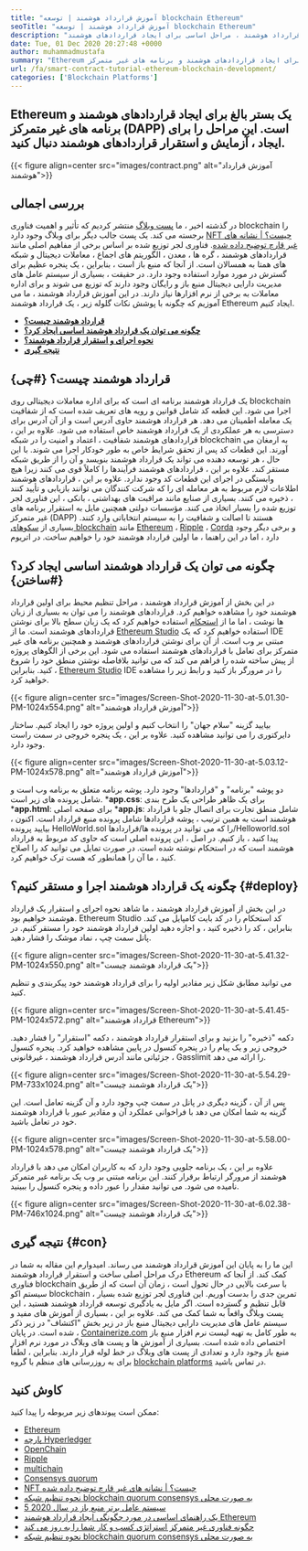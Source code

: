 ```yaml
---
title: "آموزش قرارداد هوشمند | توسعه blockchain Ethereum" 
seoTitle: "آموزش قرارداد هوشمند | توسعه blockchain Ethereum" 
description: "این آموزش قرارداد هوشمند ، مراحل اساسی برای ایجاد قراردادهای هوشمند Ethereum را شرح می دهد. Ethereum یک منبع باز ، ایمن ، شبکه blockchain توزیع شده است." 
date: Tue, 01 Dec 2020 20:27:48 +0000
author: muhammadmustafa
summary: "Ethereum یک بستر بالغ برای ایجاد قراردادهای هوشمند و برنامه های غیر متمرکز (DAPP) است. این مراحل را برای ایجاد ، آزمایش و استقرار قراردادهای هوشمند دنبال کنید." 
url: /fa/smart-contract-tutorial-ethereum-blockchain-development/
categories: ['Blockchain Platforms']
---
```


## Ethereum یک بستر بالغ برای ایجاد قراردادهای هوشمند و برنامه های غیر متمرکز (DAPP) است. این مراحل را برای ایجاد ، آزمایش و استقرار قراردادهای هوشمند دنبال کنید.

{{< figure align=center src="images/contract.png" alt="آموزش قرارداد هوشمند">}}


## بررسی اجمالی
در گذشته اخیر ، ما [پست وبلاگ][1] منتشر کردیم که تأثیر و اهمیت فناوری blockchain را برجسته می کند. یک پست جالب دیگر برای وبلاگ وجود دارد [NFT چیست؟ | نشانه های غیر قارچ توضیح داده شده][2]. فناوری لجر توزیع شده بر اساس برخی از مفاهیم اصلی مانند قراردادهای هوشمند ، گره ها ، معدن ، الگوریتم های اجماع ، معاملات دیجیتال و شبکه های همتا به همسالان است. از آنجا که منبع باز است ، بنابراین ، یک پنجره عظیم برای گسترش در مورد موارد استفاده وجود دارد. در حقیقت ، بسیاری از سیستم عامل های مدیریت دارایی دیجیتال منبع باز و رایگان وجود دارند که توزیع می شوند و برای اداره معاملات به برخی از نرم افزارها نیاز دارند.
در این آموزش قرارداد هوشمند ، ما می آموزیم که چگونه با پوشش نکات گلوله زیر ، یک قرارداد هوشمند Ethereum ایجاد کنیم.
* [**قرارداد هوشمند چیست؟**][3]
* [**چگونه می توان یک قرارداد هوشمند اساسی ایجاد کرد؟**][4]
* [**نحوه اجرای و استقرار قرارداد هوشمند؟**][5]
* [**نتیجه گیری**][6]

## قرارداد هوشمند چیست؟   {#چی}
یک قرارداد هوشمند برنامه ای است که برای اداره معاملات دیجیتالی روی blockchain اجرا می شود. این قطعه کد شامل قوانین و رویه های تعریف شده است که از شفافیت یک معامله اطمینان می دهد. هر قرارداد هوشمند حاوی آدرس است و از آن آدرس برای دسترسی به هر عملکردی از یک قرارداد هوشمند خاص استفاده می شود. علاوه بر این ، قراردادهای هوشمند شفافیت ، اعتماد و امنیت را در شبکه blockchain به ارمغان می آورند. این قطعات کد پس از تحقق شرایط خاص به طور خودکار اجرا می شوند.
با این حال ، هر توسعه دهنده می تواند یک قرارداد هوشمند بنویسد و آن را از طریق شبکه مستقر کند. علاوه بر این ، قراردادهای هوشمند فرآیندها را کاملاً قوی می کنند زیرا هیچ وابستگی در اجرای این قطعات کد وجود ندارد. علاوه بر این ، قراردادهای هوشمند اطلاعات لازم مربوط به هر معامله ای را که شرکت کنندگان می توانند بازیابی و تأیید کنند ، ذخیره می کنند. بسیاری از صنایع مانند مراقبت های بهداشتی ، بانکی ، این فناوری لجر توزیع شده را بسیار اتخاذ می کنند. مؤسسات دولتی همچنین مایل به استقرار برنامه های غیر متمرکز (DAPP) هستند تا اصالت و شفافیت را به سیستم انتخاباتی وارد کنند. بسیاری از [سکوهای blockchain][7] مانند [Ethereum][8] ، [Ripple][9] ، [Corda][10] و برخی دیگر وجود دارد ، اما در این راهنما ، ما اولین قرارداد هوشمند خود را خواهیم ساخت. در اتریوم

## چگونه می توان یک قرارداد هوشمند اساسی ایجاد کرد؟   {#ساختن}
در این بخش از آموزش قرارداد هوشمند ، مراحل تنظیم محیط برای اولین قرارداد هوشمند خود را مشاهده خواهیم کرد.
قراردادهای هوشمند را می توان به بسیاری از زبان ها نوشت ، اما ما از [استحکام][11] استفاده خواهیم کرد که یک زبان سطح بالا برای نوشتن قراردادهای هوشمند است.
ما از [Ethereum Studio][12] استفاده خواهیم کرد که یک IDE مبتنی بر وب است. از آن برای نوشتن قراردادهای هوشمند و همچنین برنامه های غیر متمرکز برای تعامل با قراردادهای هوشمند استفاده می شود. این برخی از الگوهای پروژه از پیش ساخته شده را فراهم می کند که می توانید بلافاصله نوشتن منطق خود را شروع کنید.
بنابراین ، [Ethereum Studio][12] IDE را در مرورگر باز کنید و رابط زیر را مشاهده خواهید کرد.

{{< figure align=center src="images/Screen-Shot-2020-11-30-at-5.01.30-PM-1024x554.png" alt="آموزش قرارداد هوشمند">}}

بیایید گزینه "سلام جهان" را انتخاب کنیم و اولین پروژه خود را ایجاد کنیم. ساختار دایرکتوری را می توانید مشاهده کنید. علاوه بر این ، یک پنجره خروجی در سمت راست وجود دارد.

{{< figure align=center src="images/Screen-Shot-2020-11-30-at-5.03.12-PM-1024x578.png" alt="آموزش قرارداد هوشمند">}}

دو پوشه "برنامه" و "قراردادها" وجود دارد.
پوشه برنامه متعلق به برنامه وب است و شامل پرونده های زیر است.
***app.css**: برای یک ظاهر طراحی یک طرح بندی
***app.html**: برای صفحه اصلی
***app.js**: شامل منطق تجارت برای اتصال جلو با قرارداد هوشمند است
به همین ترتیب ، پوشه قراردادها شامل پرونده منبع قرارداد است.
اکنون ، بیایید پرونده HelloWorld.sol را که می توانید در پرونده ها/قراردادها/Helloworld.sol پیدا کنید ، باز کنیم. در اصل ، این پرونده اصلی است که حاوی کد مربوط به قرارداد هوشمند است که در استحکام نوشته شده است. در صورت تمایل می توانید کد را اصلاح کنید ، ما آن را همانطور که هست ترک خواهیم کرد.

## چگونه یک قرارداد هوشمند اجرا و مستقر کنیم؟   {#deploy}
در این بخش از آموزش قرارداد هوشمند ، ما شاهد نحوه اجرای و استقرار یک قرارداد هوشمند خواهیم بود. Ethereum Studio کد استحکام را در کد بایت کامپایل می کند. بنابراین ، کد را ذخیره کنید ، و اجازه دهید اولین قرارداد هوشمند خود را مستقر کنیم.
در پانل سمت چپ ، نماد موشک را فشار دهید.

{{< figure align=center src="images/Screen-Shot-2020-11-30-at-5.41.32-PM-1024x550.png" alt="یک قرارداد هوشمند چیست">}}

می توانید مطابق شکل زیر مقادیر اولیه را برای قرارداد هوشمند خود پیکربندی و تنظیم کنید.

{{< figure align=center src="images/Screen-Shot-2020-11-30-at-5.41.45-PM-1024x572.png" alt="قرارداد هوشمند Ethereum">}}

دکمه "ذخیره" را بزنید و برای استقرار قرارداد هوشمند ، دکمه "استقرار" را فشار دهید. خروجی زیر و یک پیام را در پنجره کنسول در پایین مشاهده خواهید کرد. پنجره کنسول جزئیاتی مانند آدرس قرارداد هوشمند ، غیرقانونی ، Gasslimit را ارائه می دهد.

{{< figure align=center src="images/Screen-Shot-2020-11-30-at-5.54.29-PM-733x1024.png" alt="یک قرارداد هوشمند چیست">}}

پس از آن ، گزینه دیگری در پانل در سمت چپ وجود دارد و آن گزینه تعامل است. این گزینه به شما امکان می دهد با فراخوانی عملکرد آن و مقادیر عبور با قرارداد هوشمند خود در تعامل باشید.

{{< figure align=center src="images/Screen-Shot-2020-11-30-at-5.58.00-PM-1024x578.png" alt="یک قرارداد هوشمند چیست">}}

علاوه بر این ، یک برنامه جلویی وجود دارد که به کاربران امکان می دهد با قرارداد هوشمند از مرورگر ارتباط برقرار کنند. این برنامه مبتنی بر وب یک برنامه غیر متمرکز نامیده می شود. می توانید مقدار را عبور داده و پنجره کنسول را ببینید.

{{< figure align=center src="images/Screen-Shot-2020-11-30-at-6.02.38-PM-746x1024.png" alt="یک قرارداد هوشمند چیست">}}


## نتیجه گیری   {#con}
این ما را به پایان این آموزش قرارداد هوشمند می رساند. امیدوارم این مقاله به شما در درک مراحل اصلی ساخت و استقرار قرارداد هوشمند Ethereum کمک کند. از آنجا که فناوری blockchain با سرعت بالایی در حال تحول است ، زمان آن است که از طریق سیستم اکو blockchain ، تمرین جدی را بدست آوریم. این فناوری لجر توزیع شده بسیار قابل تنظیم و گسترده است. اگر مایل به یادگیری توسعه قرارداد هوشمند هستید ، این پست وبلاگ واقعاً به شما کمک می کند. علاوه بر این ، بسیاری از آموزش های مفید و سیستم عامل های مدیریت دارایی دیجیتال منبع باز در زیر بخش "اکتشاف" در زیر ذکر شده است.
در پایان ، [Containerize.com][13] به طور کامل به تهیه لیست نرم افزار منبع باز اختصاص داده شده است. بسیاری از آموزش ها و پست های وبلاگ در مورد نرم افزار منبع باز وجود دارد و تعدادی از پست های وبلاگ در خط لوله قرار دارند. بنابراین ، لطفاً برای به روزرسانی های منظم با گروه [blockchain platforms][7] در تماس باشید.

## کاوش کنید
ممکن است پیوندهای زیر مربوطه را پیدا کنید:
  * [Ethereum][8]
  * [پارچه Hyperledger][14]
  * [OpenChain][15]
  * [Ripple][16]
  * [multichain][17]
  * [Consensys quorum][18]
  * [NFT چیست؟ | نشانه های غیر قارچ توضیح داده شده][2]
  * [نحوه تنظیم شبکه blockchain quorum consensys به صورت محلی][19]
  * [5 سیستم عامل برتر منبع باز در سال 2020][20]
  * [یک راهنمای اساسی در مورد چگونگی ایجاد قرارداد هوشمند Ethereum][21]
  * [چگونه فناوری غیر متمرکز استراتژی کسب و کار شما را به روز می کند][22]
  * [نحوه تنظیم شبکه blockchain quorum consensys به صورت محلی][19]

  
[1]: https://blog.containerize.com/2020/11/27/how-blockchain-technology-can-upgrade-your-business-strategy/
[2]: https://blog.containerize.com/blockchain-platforms/what-is-nft-non-fungible-tokens-explained/
[3]: #what
[4]: #build
[5]: #deploy
[6]: #con
[7]: https://products.containerize.com/blockchain-platforms/
[8]: https://products.containerize.com/blockchain-platforms/ethereum
[9]: https://ripple.com/
[10]: https://www.corda.net/
[11]: https://docs.soliditylang.org/en/v0.7.4/
[12]: https://studio.ethereum.org/
[13]: https://www.containerize.com/
[14]: https://products.containerize.com/blockchain-platforms/hyperledger-fabric
[15]: https://products.containerize.com/blockchain-platforms/openchain
[16]: https://products.containerize.com/blockchain-platforms/ripple
[17]: https://products.containerize.com/blockchain-platforms/multichain
[18]: https://products.containerize.com/blockchain-platforms/consensys-quorum
[19]: https://blog.containerize.com/blockchain-platforms/how-to-setup-consensys-quorum-blockchain-network-locally/
[20]: https://blog.containerize.com/blockchain-platforms/top-5-open-source-blockchain-platforms-in-2020/
[21]: https://blog.containerize.com/
[22]: https://blog.containerize.com/2020/11/27/how-decentralized-technology-upgrades-your-business-strategy/
